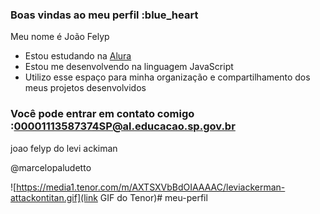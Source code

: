 ### Boas vindas ao meu perfil :blue_heart

Meu nome é João Felyp

- Estou estudando na [Alura](https://www.alura.com.br)
- Estou me desenvolvendo na linguagem JavaScript
- Utilizo esse espaço para minha organização e compartilhamento dos meus projetos desenvolvidos

### Você pode entrar em contato comigo :00001113587374SP@al.educacao.sp.gov.br

joao felyp do levi ackiman

@marcelopaludetto

![https://media1.tenor.com/m/AXTSXVbBdOIAAAAC/leviackerman-attackontitan.gif](link GIF do Tenor)# meu-perfil
